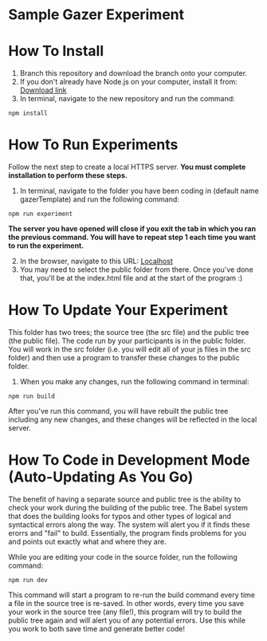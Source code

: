 # Sample Gazer Experiment

# How To Install

1. Branch this repository and download the branch onto your computer.
2. If you don't already have Node.js on your computer, install it from: [Download link](https://nodejs.org/en/download/)
3. In terminal, navigate to the new repository and run the command:

```
npm install
```

# How To Run Experiments

Follow the next step to create a local HTTPS server. **You must complete installation to perform these steps.**

1. In terminal, navigate to the folder you have been coding in (default name gazerTemplate) and run the following command:

```
npm run experiment
```

**The server you have opened will close if you exit the tab in which you ran the previous command. You will have to repeat step 1 each time you want to run the experiment.**

2. In the browser, navigate to this URL:
   [Localhost](http://localhost:8000/)
3. You may need to select the public folder from there. Once you've done that, you'll be at the index.html file and at the start of the program :)

# How To Update Your Experiment

This folder has two trees; the source tree (the src file) and the public tree (the public file). The code run by your participants is in the public folder. You will work in the src folder (i.e. you will edit all of your js files in the src folder) and then use a program to transfer these changes to the public folder.

1. When you make any changes, run the following command in terminal:

```
npm run build
```

After you've run this command, you will have rebuilt the public tree including any new changes, and these changes will be reflected in the local server.

# How To Code in Development Mode (Auto-Updating As You Go)

The benefit of having a separate source and public tree is the ability to check your work during the building of the public tree. The Babel system that does the building looks for typos and other types of logical and syntactical errors along the way. The system will alert you if it finds these erorrs and "fail" to build. Essentially, the program finds problems for you and points out exactly what and where they are.

While you are editing your code in the source folder, run the following command:

```
npm run dev
```

This command will start a program to re-run the build command every time a file in the source tree is re-saved. In other words, every time you save your work in the source tree (any file!), this program will try to build the public tree again and will alert you of any potential errors. Use this while you work to both save time and generate better code!

